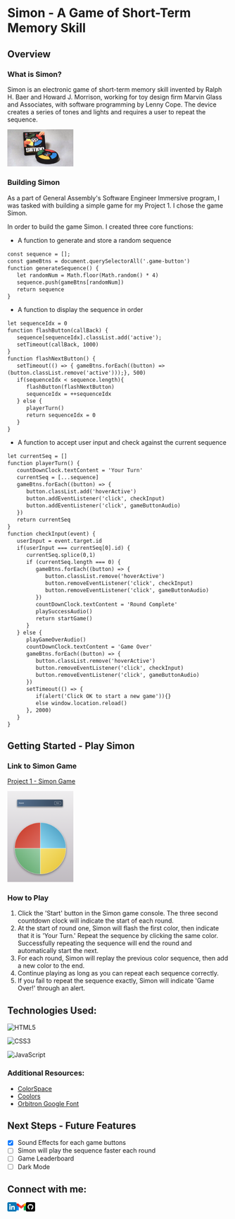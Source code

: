 # Simon - A Game of Short-Term Memory Skill

## Overview

### What is Simon? 
Simon is an electronic game of short-term memory skill invented by Ralph H. Baer and Howard J. Morrison, working for toy design firm Marvin Glass and Associates, with software programming by Lenny Cope. The device creates a series of tones and lights and requires a user to repeat the sequence.

<a href="https://americanhistory.si.edu/collections/search/object/nmah_1302005"><img src="assets/p-1-after-40-years-simon-keeps-repeating-a-winning-pattern-OriginalSimon1978.webp" alt="Picture of Original Simon Game"  style="display: inline-block; margin: 0 auto; max-width: 150px"/></a>

### Building Simon
As a part of General Assembly's Software Engineer Immersive program, I was tasked with building a simple game for my Project 1. I chose the game Simon. 


In order to build the game Simon. I created three core functions:

- A function to generate and store a random sequence
```
const sequence = [];
const gameBtns = document.querySelectorAll('.game-button')
function generateSequence() {
   let randomNum = Math.floor(Math.random() * 4)
   sequence.push(gameBtns[randomNum])
   return sequence
}
```
- A function to display the sequence in order
```
let sequenceIdx = 0
function flashButton(callBack) {
   sequence[sequenceIdx].classList.add('active');
   setTimeout(callBack, 1000)
}
function flashNextButton() {
   setTimeout(() => { gameBtns.forEach((button) => (button.classList.remove('active')));}, 500)
   if(sequenceIdx < sequence.length){
      flashButton(flashNextButton)
      sequenceIdx = ++sequenceIdx
   } else {
      playerTurn()
      return sequenceIdx = 0
   }
}
```
- A function to accept user input and check against the current sequence
```
let currentSeq = []
function playerTurn() {
   countDownClock.textContent = 'Your Turn'
   currentSeq = [...sequence]
   gameBtns.forEach((button) => {
      button.classList.add('hoverActive')
      button.addEventListener('click', checkInput)
      button.addEventListener('click', gameButtonAudio)
   })
   return currentSeq
}
function checkInput(event) {
   userInput = event.target.id
   if(userInput === currentSeq[0].id) {
      currentSeq.splice(0,1)
      if (currentSeq.length === 0) {
         gameBtns.forEach((button) => {
            button.classList.remove('hoverActive')
            button.removeEventListener('click', checkInput)
            button.removeEventListener('click', gameButtonAudio)
         })
         countDownClock.textContent = 'Round Complete'
         playSuccessAudio()
         return startGame()
      }
   } else {
      playGameOverAudio()
      countDownClock.textContent = 'Game Over'
      gameBtns.forEach((button) => {
         button.classList.remove('hoverActive')
         button.removeEventListener('click', checkInput)
         button.removeEventListener('click', gameButtonAudio)
      })
      setTimeout(() => {
         if(alert('Click OK to start a new game')){}
         else window.location.reload() 
      }, 2000)
   }
}
```

## Getting Started - Play Simon

### Link to Simon Game
[Project 1 - Simon Game](https://luigibustos.github.io/project_1/)

<a href="https://luigibustos.github.io/project_1/"><img src="assets/Screen Shot 2022-11-18 at 10.13.34 AM.png" alt="Simon Game Screenshot"  style="display: inline-block; margin: 0 auto; max-width: 150px"/></a>

### How to Play
1. Click the 'Start' button in the Simon game console. The three second countdown clock will indicate the start of each round.
2. At the start of round one, Simon will flash the first color, then indicate that it is 'Your Turn.' Repeat the sequence by clicking the same color. Successfully repeating the sequence will end the round and automatically start the next. 
3. For each round, Simon will replay the previous color sequence, then add a new color to the end. 
4. Continue playing as long as you can repeat each sequence correctly. 
5. If you fail to repeat the sequence exactly, Simon will indicate 'Game Over!' through an alert. 

## Technologies Used:
![HTML5](https://img.shields.io/badge/html5-%23E34F26.svg?style=for-the-badge&logo=html5&logoColor=white)

![CSS3](https://img.shields.io/badge/css3-%231572B6.svg?style=for-the-badge&logo=css3&logoColor=white)

![JavaScript](https://img.shields.io/badge/javascript-%23323330.svg?style=for-the-badge&logo=javascript&logoColor=%23F7DF1E)

### Additional Resources:

- [ColorSpace](https://mycolor.space/)
- [Coolors](https://coolors.co/)
- [Orbitron Google Font](https://fonts.google.com/specimen/Orbitron)

## Next Steps - Future Features

- [x] Sound Effects for each game buttons
- [ ] Simon will play the sequence faster each round
- [ ] Game Leaderboard
- [ ] Dark Mode

## Connect with me:

<a href="https://www.linkedin.com/in/luigibustos/"><img align="left" src="assets/icons/linkedin.png" alt="LinkedIn" width="21px"/></a>
<a href="mailto:LouisAlphonsoBustos@gmail.com"><img align="left" src="assets/icons/gmail.png" alt="Gmail" width="21px"/></a>
<a href="https://github.com/luigibustos"><img align="left" src="assets/icons/github.png" alt="Github" width="21px"/></a>